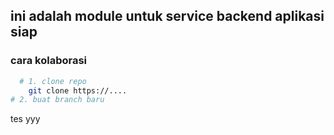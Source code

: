 ## ini adalah module untuk service backend aplikasi siap

### cara kolaborasi
```bash
  # 1. clone repo
    git clone https://....
# 2. buat branch baru
```
tes yyy


